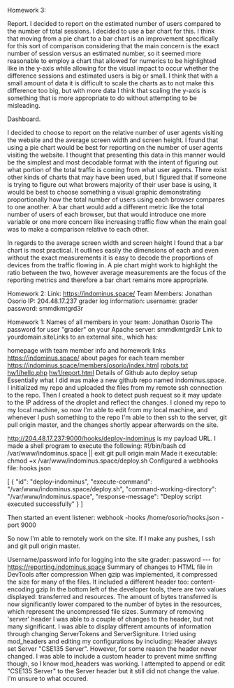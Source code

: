 Homework 3:

Report.
I decided to report on the estimated number of users compared to the number of total sessions. I decided to use a bar chart for this. I think that moving from a pie chart to a bar chart is an improvement specifically for this sort of comparison considering that the main concern is the exact number of session versus an estimated number, so it seemed more reasonable to employ a chart that allowed for numerics to be highlighted like in the y-axis while allowing for the visual impact to occur whether the difference sessions and estimated users is big or small. I think that with a small amount of data it is difficult to scale the charts as to not make this difference too big, but with more data I think that scaling the y-axis is something that is more appropriate to do without attempting to be misleading. 

Dashboard.

I decided to choose to report on the relative number of user agents visiting the website and the average screen width and screen height. I found that using a pie chart would be best for reporting on the number of user agents visiting the website. I thought that presenting this data in this manner would be the simplest and most decodable format with the intent of figuring out what portion of the total traffic is coming from what user agents. There exist other kinds of charts that may have been used, but I figured that if someone is trying to figure out what browers majority of their user base is using, it would be best to choose something a visual graphic demonstrating proportionally how the total number of users using each browser compares to one another. A bar chart would add a different metric like the total number of users of each browser, but that would introduce one more variable or one more concern like increasing traffic flow when the main goal was to make a comparison relative to each other. 

In regards to the average screen width and screen height I found that a bar chart is most practical. It outlines easily the dimensions of each and even without the exact measurements it is easy to decode the proportions of devices from the traffic flowing in. A pie chart might work to highlight the ratio between the two, however average measurements are the focus of the reporting metrics and therefore a bar chart remains more appropriate.

Homework 2:
Link: https://indominus.space/
Team Members: Jonathan Osorio
IP: 204.48.17.237
grader log information: 
  username: grader
  password: smmdkmtgrd3r

Homework 1:
Names of all members in your team:
  Jonathan Osorio
The password for user "grader" on your Apache server:
  smmdkmtgrd3r
Link to yourdomain.siteLinks to an external site., which has:

homepage with team member info and homework links
  https://indominus.space/
about pages for each team member
  https://indominus.space/members/osorio/index.html
  [robots.txt](https://indominus.space/robots.txt)
  [hw1/hello.php](https://indominus.space/hw1/hello.php)
  [hw1/report.html](https://indominus.space/hw1/report.html)
Details of Github auto deploy setup
  Essentially what I did was make a new github repo named indominus.space. I initialized my repo and uploaded the files from my remote ssh connection to the repo. Then I created a hook to detect push request so it may update to the IP address of the droplet and reflect the changes. I cloned my repo to my local machine, so now I'm able to edit from my local machine, and whenever I push something to the repo I'm able to then ssh to the server, git pull origin master, and the changes shortly appear afterwards on the site. 

  http://204.48.17.237:9000/hooks/deploy-indominus is my payload URL. I made a shell program to execute the following: 
    #!/bin/bash
    cd /var/www/indominus.space || exit
    git pull origin main
  Made it executable: chmod +x /var/www/indominus.space/deploy.sh
  Configured a webhooks file: hooks.json

  [
    {
      "id": "deploy-indominus",
      "execute-command": "/var/www/indominus.space/deploy.sh",
      "command-working-directory": "/var/www/indominus.space",
      "response-message": "Deploy script executed successfully"
    }
  ]

  Then started an event listener: webhook -hooks /home/osorio/hooks.json -port 9000

  So now I'm able to remotely work on the site. If I make any pushes, I ssh and git pull origin master.
    
Username/password info for logging into the site
  grader: password --- for https://reporting.indominus.space
Summary of changes to HTML file in DevTools after compression
  When gzip was implemented, it compressed the size for many of the files.
  	It included a different header too: 
  		content-encoding	gzip
  In the bottom left of the developer tools, there are two values displayed: transferred and resources. The amount of bytes transferred is now significantly lower compared to the number of bytes in the resources, which represent the uncompressed file sizes.
Summary of removing 'server' header
  I was able to a couple of changes to the header, but not many significant. I was able to display different amounts of information through changing ServerTokens and ServerSigniture. I tried using mod_headers and editing my configurations by including:
  	Header always set Server "CSE135 Server".
  However, for some reason the header never changed. I was able to include a custom header to prevent mime sniffing though, so I know mod_headers was working. I attempted to append or edit "CSE135 Server" to the Server header but it still did not change the value. I'm unsure to what occured.

